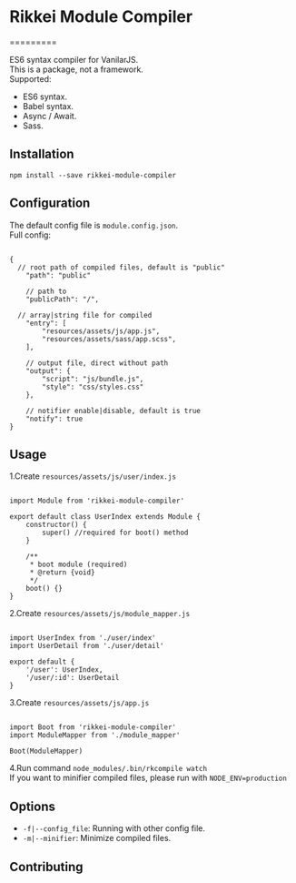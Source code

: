 # Rikkei Module Compiler
=========

ES6 syntax compiler for VanilarJS.<br/>
This is a package, not a framework.<br/>
Supported:
- ES6 syntax.
- Babel syntax.
- Async / Await.
- Sass.

## Installation

  `npm install --save rikkei-module-compiler`

## Configuration

   The default config file is `module.config.json`.<br/>
   Full config:
<pre><code>
{
  // root path of compiled files, default is "public"
    "path": "public"<br/>
    // path to
    "publicPath": "/",<br/>
  // array|string file for compiled
    "entry": [
        "resources/assets/js/app.js",
        "resources/assets/sass/app.scss",
    ],<br/>
    // output file, direct without path
    "output": {
        "script": "js/bundle.js",
        "style": "css/styles.css"
    },<br/>
    // notifier enable|disable, default is true
    "notify": true
}
</code></pre>

## Usage
1.Create `resources/assets/js/user/index.js`
<pre><code>
import Module from 'rikkei-module-compiler'<br/>
export default class UserIndex extends Module {
    constructor() {
        super() //required for boot() method
    }<br/>
    /**
     * boot module (required)
     * @return {void}
     */
    boot() {}
}
</code></pre>

2.Create `resources/assets/js/module_mapper.js`
<pre><code>
import UserIndex from './user/index'
import UserDetail from './user/detail'<br/>
export default {
    '/user': UserIndex,
    '/user/:id': UserDetail
}
</code></pre>

3.Create `resources/assets/js/app.js`<br/>
<pre><code>
import Boot from 'rikkei-module-compiler'
import ModuleMapper from './module_mapper'<br/>
Boot(ModuleMapper)
</code></pre>

4.Run command `node_modules/.bin/rkcompile watch`<br/>
If you want to minifier compiled files, please run with `NODE_ENV=production`

## Options
- `-f|--config_file`:  Running with other config file.
- `-m|--minifier`: Minimize compiled files.
## Contributing